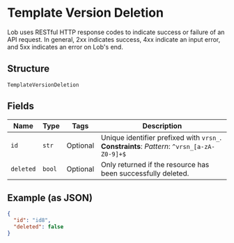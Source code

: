
# Template Version Deletion

Lob uses RESTful HTTP response codes to indicate success or failure of an API request. In general, 2xx indicates success, 4xx indicate an input error, and 5xx indicates an error on Lob's end.

## Structure

`TemplateVersionDeletion`

## Fields

| Name | Type | Tags | Description |
|  --- | --- | --- | --- |
| `id` | `str` | Optional | Unique identifier prefixed with `vrsn_`.<br>**Constraints**: *Pattern*: `^vrsn_[a-zA-Z0-9]+$` |
| `deleted` | `bool` | Optional | Only returned if the resource has been successfully deleted. |

## Example (as JSON)

```json
{
  "id": "id8",
  "deleted": false
}
```

